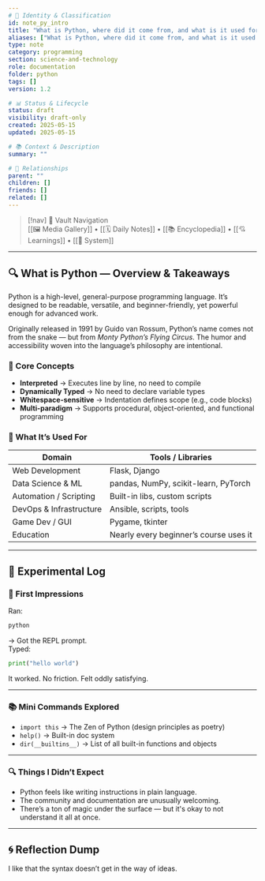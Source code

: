 ```yaml
---
# 📄 Identity & Classification
id: note_py_intro
title: "What is Python, where did it come from, and what is it used for?"
aliases: ["What is Python, where did it come from, and what is it used for?"]
type: note
category: programming
section: science-and-technology
role: documentation
folder: python
tags: []
version: 1.2

# 📊 Status & Lifecycle
status: draft
visibility: draft-only
created: 2025-05-15
updated: 2025-05-15

# 📚 Context & Description
summary: ""

# 🧱 Relationships
parent: ""
children: []
friends: []
related: []
---
```



> [!nav] 🧱 Vault Navigation  
> [[🖼 Media Gallery]] • [[🗓 Daily Notes]] • [[📚 Encyclopedia]] • [[💘 Learnings]] • [[🧠 System]]

---


## 🔍 What is Python — Overview & Takeaways

Python is a high-level, general-purpose programming language. It’s designed to be readable, versatile, and beginner-friendly, yet powerful enough for advanced work.

Originally released in 1991 by Guido van Rossum, Python’s name comes not from the snake — but from *Monty Python’s Flying Circus*. The humor and accessibility woven into the language’s philosophy are intentional.

### 🧠 Core Concepts

- **Interpreted** → Executes line by line, no need to compile
- **Dynamically Typed** → No need to declare variable types
- **Whitespace-sensitive** → Indentation defines scope (e.g., code blocks)
- **Multi-paradigm** → Supports procedural, object-oriented, and functional programming

### 🧰 What It’s Used For

| Domain              | Tools / Libraries                     |
|---------------------|----------------------------------------|
| Web Development     | Flask, Django                          |
| Data Science & ML   | pandas, NumPy, scikit-learn, PyTorch   |
| Automation / Scripting | Built-in libs, custom scripts      |
| DevOps & Infrastructure | Ansible, scripts, tools            |
| Game Dev / GUI      | Pygame, tkinter                        |
| Education           | Nearly every beginner’s course uses it |

---

## 🧪 Experimental Log

### 🧱 First Impressions

Ran:

```bash
python
```

→ Got the REPL prompt.  
Typed:

```python
print("hello world")
```

It worked. No friction. Felt oddly satisfying.

---

### 📚 Mini Commands Explored

- `import this` → The Zen of Python (design principles as poetry)
- `help()` → Built-in doc system
- `dir(__builtins__)` → List of all built-in functions and objects

---

### 🔍 Things I Didn’t Expect

- Python feels like writing instructions in plain language.
- The community and documentation are unusually welcoming.
- There’s a ton of magic under the surface — but it's okay to not understand it all at once.

---

## 🌀 Reflection Dump

I like that the syntax doesn’t get in the way of ideas.


